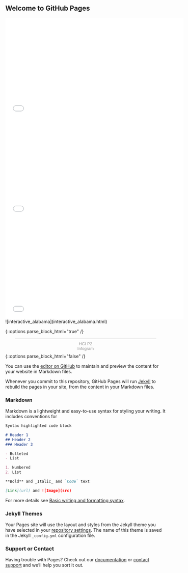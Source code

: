 

## Welcome to GitHub Pages
<center><iframe width="560" height="315" src="interactive_alabama.html" title="Internet Access Map" frameborder="0"></iframe></center>
<center><iframe width="560" height="315" src="dot_map_up.html" title="Internet by Educational Attainment" frameborder="0"></iframe></center>
<center><iframe width="560" height="315" src="dot_map_with_pct_black.html" title="Internet by Educational Attainment with Race" frameborder="0"></iframe></center>
![interactive_alabama](interactive_alabama.html)


{::options parse_block_html="true" /}
<div class="infogram-embed" data-id="56133534-08ad-4818-b463-efd2c350bf77" data-type="interactive" data-title="HCI P2"></div><script>!function(e,i,n,s){var t="InfogramEmbeds",d=e.getElementsByTagName("script")[0];if(window[t]&&window[t].initialized)window[t].process&&window[t].process();else if(!e.getElementById(n)){var o=e.createElement("script");o.async=1,o.id=n,o.src="https://e.infogram.com/js/dist/embed-loader-min.js",d.parentNode.insertBefore(o,d)}}(document,0,"infogram-async");</script><div style="padding:8px 0;font-family:Arial!important;font-size:13px!important;line-height:15px!important;text-align:center;border-top:1px solid #dadada;margin:0 30px"><a href="https://infogram.com/56133534-08ad-4818-b463-efd2c350bf77" style="color:#989898!important;text-decoration:none!important;" target="_blank">HCI P2</a><br><a href="https://infogram.com" style="color:#989898!important;text-decoration:none!important;" target="_blank" rel="nofollow">Infogram</a></div>
{::options parse_block_html="false" /}

You can use the [editor on GitHub](https://github.com/clparent121/hci-project-2-team-15/edit/gh-pages/index.md) to maintain and preview the content for your website in Markdown files.

Whenever you commit to this repository, GitHub Pages will run [Jekyll](https://jekyllrb.com/) to rebuild the pages in your site, from the content in your Markdown files.

### Markdown

Markdown is a lightweight and easy-to-use syntax for styling your writing. It includes conventions for

```markdown
Syntax highlighted code block

# Header 1
## Header 2
### Header 3

- Bulleted
- List

1. Numbered
2. List

**Bold** and _Italic_ and `Code` text

[Link](url) and ![Image](src)
```

For more details see [Basic writing and formatting syntax](https://docs.github.com/en/github/writing-on-github/getting-started-with-writing-and-formatting-on-github/basic-writing-and-formatting-syntax).

### Jekyll Themes

Your Pages site will use the layout and styles from the Jekyll theme you have selected in your [repository settings](https://github.com/clparent121/hci-project-2-team-15/settings/pages). The name of this theme is saved in the Jekyll `_config.yml` configuration file.

### Support or Contact

Having trouble with Pages? Check out our [documentation](https://docs.github.com/categories/github-pages-basics/) or [contact support](https://support.github.com/contact) and we’ll help you sort it out.
